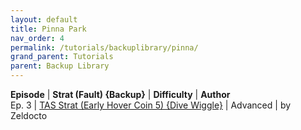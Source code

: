 ```yaml
---
layout: default
title: Pinna Park
nav_order: 4
permalink: /tutorials/backuplibrary/pinna/
grand_parent: Tutorials
parent: Backup Library
---
```

**Episode** | **Strat (Fault) {Backup}** | **Difficulty** | **Author**  
Ep. 3 | [TAS Strat (Early Hover Coin 5) {Dive Wiggle}](https://youtu.be/hcsOC8tt9l0) | Advanced | by Zeldocto
